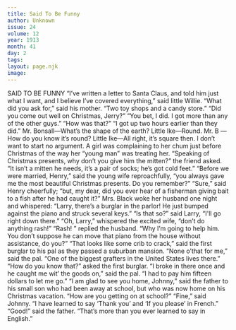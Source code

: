```yaml
---
title: Said To Be Funny
author: Unknown
issue: 24
volume: 12
year: 1913
month: 41
day: 2
tags:
layout: page.njk
image:
---
```

SAID TO BE FUNNY    “I’ve written a letter to Santa Claus, and told him just what I want, and I believe I’ve covered everything,” said little Willie.    “What did you ask for,” said his mother.    “Two toy shops and a candy store.”       “Did you come out well on Christmas, Jerry?”    “You bet, I did. I got more than any of the other guys.”    “How was that?”    “I got up two hours earlier than they did.”       Mr. Bonsall—What’s the shape of the earth?    Little Ike—Round.    Mr. B —How do you know it’s round?    Little Ike—All right, it’s square then. I don’t want to start no argument.      A girl was complaining to her chum just before Christmas of the way her “young man” was treating her.    “Speaking of Christmas presents, why don’t you give him the mitten?” the friend asked.    “It isn’t a mitten he needs, it’s a pair of socks; he’s got cold feet.”       “Before we were married, Henry,” said the young wife reproachfully, “you always gave me the most beautiful Christmas presents. Do you remember?”    “Sure,” said Henry cheerfully; “but, my dear, did you ever hear of a fisherman giving bait to a fish after he had caught it?”      Mrs. Black woke her husband one night and whispered: “Larry, there’s a burglar in the parlor! He just bumped against the piano and struck several keys.”    “Is that so?” said Larry, “I'll go right down there.”    “Oh, Larry,” whispered the excited wife, “don’t do anything rash!”    “Rash! ” replied the husband. “Why I’m going to help him. You don’t suppose he can move that piano from the house without assistance, do you?”       “That looks like some crib to crack,” said the first burglar to his pal as they passed a suburban mansion.    “None o’that for me,” said the pal. “One of the biggest grafters in the United States lives there.”    “How do you know that?” asked the first burglar.    “I broke in there once and he caught me wit’ the goods on,” said the pal. “I had to pay him fifteen dollars to let me go.”       “I am glad to see you home, Johnny,” said the father to his small son who had been away at school, but who was now home on his Christmas vacation. “How are you getting on at school?” “Fine,” said Johnny. “I have learned to say ‘Thank you’ and ‘If you please’ in French.”    “Good!” said the father. “That’s more than you ever learned to say in English.”


